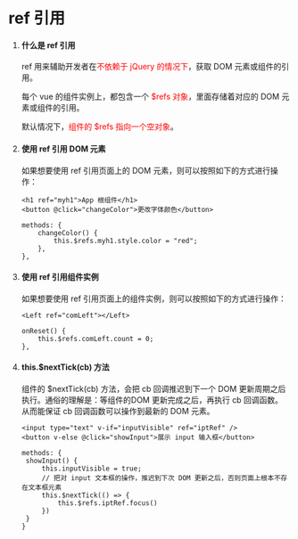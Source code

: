 # ref 引用

1. #### **什么是** **ref** **引用**

   ref 用来辅助开发者在<font color="red">不依赖于 jQuery 的情况下</font>，获取 DOM 元素或组件的引用。

   每个 vue 的组件实例上，都包含一个 <font color="red">$refs 对象</font>，里面存储着对应的 DOM 元素或组件的引用。

   默认情况下，<font color="red">组件的 $refs 指向一个空对象</font>。

2. #### **使用** **ref** **引用** **DOM** **元素**

   如果想要使用 ref 引用页面上的 DOM 元素，则可以按照如下的方式进行操作：

   ```vue
   <h1 ref="myh1">App 根组件</h1>
   <button @click="changeColor">更改字体颜色</button>
   
   methods: {
       changeColor() {
           this.$refs.myh1.style.color = "red";
       },
   },
   ```

   

3. #### **使用** **ref** **引用组件实例**

   如果想要使用 ref 引用页面上的组件实例，则可以按照如下的方式进行操作：

   ```vue
   <Left ref="comLeft"></Left>
   
   onReset() {
       this.$refs.comLeft.count = 0;
   },
   ```

   

4. ####  this.$nextTick(cb) **方法**

   组件的 $nextTick(cb) 方法，会把 cb 回调推迟到下一个 DOM 更新周期之后执行。通俗的理解是：等组件的DOM 更新完成之后，再执行 cb 回调函数。从而能保证 cb 回调函数可以操作到最新的 DOM 元素。

   ```vue
   <input type="text" v-if="inputVisible" ref="iptRef" />
   <button v-else @click="showInput">展示 input 输入框</button>
   
   methods: {
   	showInput() {
   		this.inputVisible = true;
   		// 把对 input 文本框的操作，推迟到下次 DOM 更新之后，否则页面上根本不存在文本框元素
   		this.$nextTick(() => {
   			this.$refs.iptRef.focus()
   		})
   	}
   }
   ```